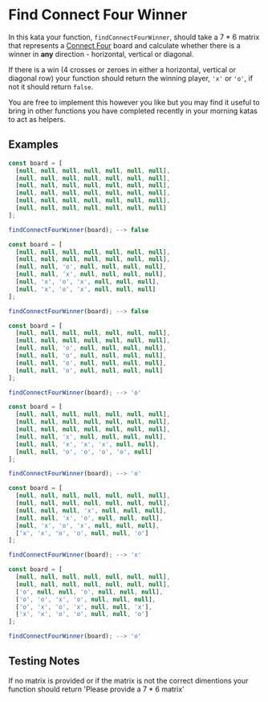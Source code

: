 # Find Connect Four Winner

In this kata your function, `findConnectFourWinner`, should take a 7 * 6 matrix that represents a [Connect Four](https://en.wikipedia.org/wiki/Connect_Four) board and calculate whether there is a winner in **any** direction - horizontal, vertical or diagonal.

If there is a win (4 crosses or zeroes in either a horizontal, vertical or diagonal row) your function should return the winning player, `'x'` or `'o'`, if not it should return `false`.

You are free to implement this however you like but you may find it useful to bring in other functions you have completed recently in your morning katas to act as helpers.

## Examples


```javascript
const board = [
  [null, null, null, null, null, null, null],
  [null, null, null, null, null, null, null],
  [null, null, null, null, null, null, null],
  [null, null, null, null, null, null, null],
  [null, null, null, null, null, null, null],
  [null, null, null, null, null, null, null]
];

findConnectFourWinner(board); --> false
```

```javascript
const board = [
  [null, null, null, null, null, null, null],
  [null, null, null, null, null, null, null],
  [null, null, 'o', null, null, null, null],
  [null, null, 'x', null, null, null, null],
  [null, 'x', 'o', 'x', null, null, null],
  [null, 'x', 'o', 'x', null, null, null]
];

findConnectFourWinner(board); --> false
```

```javascript
const board = [
  [null, null, null, null, null, null, null],
  [null, null, null, null, null, null, null],
  [null, null, 'o', null, null, null, null],
  [null, null, 'o', null, null, null, null],
  [null, null, 'o', null, null, null, null],
  [null, null, 'o', null, null, null, null]
];

findConnectFourWinner(board); --> 'o'
```

```javascript
const board = [
  [null, null, null, null, null, null, null],
  [null, null, null, null, null, null, null],
  [null, null, null, null, null, null, null],
  [null, null, 'x', null, null, null, null],
  [null, null, 'x', 'x', 'x', null, null],
  [null, null, 'o', 'o', 'o', 'o', null]
];

findConnectFourWinner(board); --> 'o'
```

```javascript
const board = [
  [null, null, null, null, null, null, null],
  [null, null, null, null, null, null, null],
  [null, null, null, 'x', null, null, null],
  [null, null, 'x', 'o', null, null, null],
  [null, 'x', 'o', 'x', null, null, null],
  ['x', 'x', 'o', 'o', null, null, 'o']
];

findConnectFourWinner(board); --> 'x'
```


```javascript
const board = [
  [null, null, null, null, null, null, null],
  [null, null, null, null, null, null, null],
  ['o', null, null, 'o', null, null, null],
  ['o', 'o', 'x', 'o', null, null, null],
  ['o', 'x', 'o', 'x', null, null, 'x'],
  ['x', 'x', 'o', 'o', null, null, 'o']
];

findConnectFourWinner(board); --> 'o'
```

## Testing Notes

If no matrix is provided or if the matrix is not the correct dimentions your function should return 'Please provide a 7 * 6 matrix'
